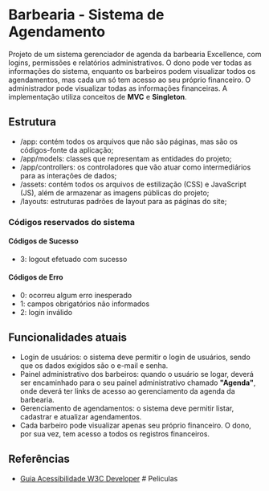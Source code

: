 # Barbearia - Sistema de Agendamento

Projeto de um sistema gerenciador de agenda da barbearia Excellence, com logins, permissões e relatórios administrativos. O dono pode ver todas as informações do sistema, enquanto os barbeiros podem visualizar todos os agendamentos, mas cada um só tem acesso ao seu próprio financeiro. O administrador pode visualizar todas as informações financeiras. A implementação utiliza conceitos de **MVC** e **Singleton**.

## Estrutura

- /app: contém todos os arquivos que não são páginas, mas são os códigos-fonte da aplicação;
- /app/models: classes que representam as entidades do projeto;
- /app/controllers: os controladores que vão atuar como intermediários para as interações de dados;
- /assets: contém todos os arquivos de estilização (CSS) e JavaScript (JS), além de armazenar as imagens públicas do projeto;
- /layouts: estruturas padrões de layout para as páginas do site;

### Códigos reservados do sistema

#### Códigos de Sucesso

- 3: logout efetuado com sucesso

#### Códigos de Erro

- 0: ocorreu algum erro inesperado
- 1: campos obrigatórios não informados
- 2: login inválido

## Funcionalidades atuais

- Login de usuários: o sistema deve permitir o login de usuários, sendo que os dados exigidos são o e-mail e senha.
- Painel administrativo dos barbeiros: quando o usuário se logar, deverá ser encaminhado para o seu painel administrativo chamado **"Agenda"**, onde deverá ter links de acesso ao gerenciamento da agenda da barbearia.
- Gerenciamento de agendamentos: o sistema deve permitir listar, cadastrar e atualizar agendamentos.
- Cada barbeiro pode visualizar apenas seu próprio financeiro. O dono, por sua vez, tem acesso a todos os registros financeiros.

## Referências

- [Guia Acessibilidade W3C Developer](https://www.w3.org/WAI/tips/)
#   P e l i c u l a s  
 